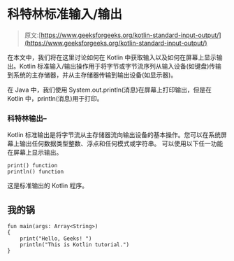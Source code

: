 # 科特林标准输入/输出

> 原文:[https://www.geeksforgeeks.org/kotlin-standard-input-output/](https://www.geeksforgeeks.org/kotlin-standard-input-output/)

在本文中，我们将在这里讨论如何在 Kotlin 中获取输入以及如何在屏幕上显示输出。Kotlin 标准输入/输出操作用于将字节或字节流序列从输入设备(如键盘)传输到系统的主存储器，并从主存储器传输到输出设备(如显示器)。

在 Java 中，我们使用 System.out.println(消息)在屏幕上打印输出，但是在 Kotlin 中，println(消息)用于打印。

### 科特林输出–

Kotlin 标准输出是将字节流从主存储器流向输出设备的基本操作。您可以在系统屏幕上输出任何数据类型整数、浮点和任何模式或字符串。
可以使用以下任一功能在屏幕上显示输出。

```
print() function 
println() function
```

这是标准输出的 Kotlin 程序。

## 我的锅

```
fun main(args: Array<String>)
{
    print("Hello, Geeks! ")
    println("This is Kotlin tutorial.")
}
```